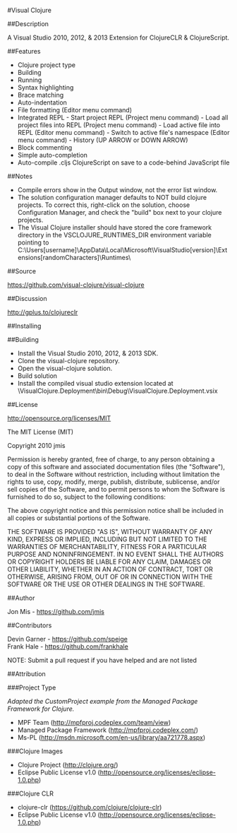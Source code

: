 #Visual Clojure

##Description

A Visual Studio 2010, 2012, & 2013 Extension for ClojureCLR & ClojureScript.

##Features

- Clojure project type
- Building
- Running
- Syntax highlighting
- Brace matching
- Auto-indentation
- File formatting (Editor menu command)
- Integrated REPL
		- Start project REPL (Project menu command)
		- Load all project files into REPL (Project menu command)
		- Load active file into REPL (Editor menu command)
		- Switch to active file's namespace (Editor menu command)
		- History (UP ARROW or DOWN ARROW)
- Block commenting
- Simple auto-completion
- Auto-compile .cljs ClojureScript on save to a code-behind JavaScript file

##Notes

- Compile errors show in the Output window, not the error list window.
- The solution configuration manager defaults to NOT build clojure projects. To correct this, right-click on the solution, choose Configuration Manager, and check the "build" box next to your clojure projects.
- The Visual Clojure installer should have stored the core framework directory in the VSCLOJURE_RUNTIMES_DIR environment variable pointing to C:\Users\[username]\AppData\Local\Microsoft\VisualStudio\[version]\Extensions\[randomCharacters]\Runtimes\

##Source

https://github.com/visual-clojure/visual-clojure

##Discussion

http://gplus.to/clojureclr

##Installing



##Building

- Install the Visual Studio 2010, 2012, & 2013 SDK.
- Clone the visual-clojure repository.
- Open the visual-clojure solution.
- Build solution
- Install the compiled visual studio extension located at \VisualClojure.Deployment\bin\Debug\VisualClojure.Deployment.vsix

##License

http://opensource.org/licenses/MIT

The MIT License (MIT)

Copyright 2010 jmis

Permission is hereby granted, free of charge, to any person obtaining a copy
of this software and associated documentation files (the "Software"), to deal
in the Software without restriction, including without limitation the rights
to use, copy, modify, merge, publish, distribute, sublicense, and/or sell
copies of the Software, and to permit persons to whom the Software is
furnished to do so, subject to the following conditions:

The above copyright notice and this permission notice shall be included in
all copies or substantial portions of the Software.

THE SOFTWARE IS PROVIDED "AS IS", WITHOUT WARRANTY OF ANY KIND, EXPRESS OR
IMPLIED, INCLUDING BUT NOT LIMITED TO THE WARRANTIES OF MERCHANTABILITY,
FITNESS FOR A PARTICULAR PURPOSE AND NONINFRINGEMENT. IN NO EVENT SHALL THE
AUTHORS OR COPYRIGHT HOLDERS BE LIABLE FOR ANY CLAIM, DAMAGES OR OTHER
LIABILITY, WHETHER IN AN ACTION OF CONTRACT, TORT OR OTHERWISE, ARISING FROM,
OUT OF OR IN CONNECTION WITH THE SOFTWARE OR THE USE OR OTHER DEALINGS IN
THE SOFTWARE.

##Author

Jon Mis - https://github.com/jmis  

##Contributors

Devin Garner - https://github.com/speige  
Frank Hale - https://github.com/frankhale

NOTE: Submit a pull request if you have helped and are not listed

##Attribution

###Project Type

*Adapted the CustomProject example from the Managed Package Framework for Clojure.*

- MPF Team (http://mpfproj.codeplex.com/team/view)  
- Managed Package Framework (http://mpfproj.codeplex.com/)  
- Ms-PL (http://msdn.microsoft.com/en-us/library/aa721778.aspx)  

###Clojure Images
- Clojure Project (http://clojure.org/)
- Eclipse Public License v1.0 (http://opensource.org/licenses/eclipse-1.0.php)

###Clojure CLR
- clojure-clr (https://github.com/clojure/clojure-clr)
- Eclipse Public License v1.0 (http://opensource.org/licenses/eclipse-1.0.php)
